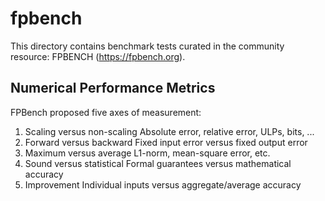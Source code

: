 # fpbench

This directory contains benchmark tests curated in the community resource: FPBENCH (https://fpbench.org).


## Numerical Performance Metrics

FPBench proposed five axes of measurement:

1. Scaling versus non-scaling
	Absolute error, relative error, ULPs, bits, ...
2. Forward versus backward
	Fixed input error versus fixed output error
3. Maximum versus average
	L1-norm, mean-square error, etc.
4. Sound versus statistical
	Formal guarantees versus mathematical accuracy
5. Improvement
	Individual inputs versus aggregate/average accuracy
